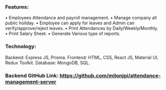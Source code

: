 ### Features:
•	Employees Attendance and payroll management.
•	Manage company all public holiday.
•	Employee can apply for leaves and Admin can verify/approve/reject leaves.
•	Print Attendances by Daily/Weekly/Monthly.
•	Print Salary Sheet.
•	Generate Various type of reports.


### Technology:
Backend: Express JS, Prisma.
Frontend: HTML, CSS, React JS, Material UI, Redux Toolkit.
Database: MongoDB, SQL.

### Backend GitHub Link: https://github.com/milonjpi/attendance-management-server
